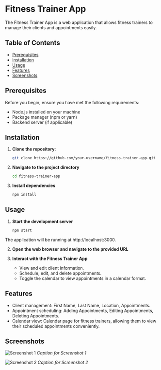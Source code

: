 # Fitness Trainer App

The Fitness Trainer App is a web application that allows fitness trainers to manage their clients and appointments easily.

## Table of Contents

- [Prerequisites](#prerequisites)
- [Installation](#installation)
- [Usage](#usage)
- [Features](#features)
- [Screenshots](#screenshots)
  
## Prerequisites

Before you begin, ensure you have met the following requirements:

- Node.js installed on your machine
- Package manager (npm or yarn)
- Backend server (if applicable)

## Installation

1. **Clone the repository:**

   ```bash
   git clone https://github.com/your-username/fitness-trainer-app.git
2. **Navigate to the project directory**
    ```bash
    cd fitness-trainer-app
3. **Install dependencies**

   ```bash
   npm install
## Usage

1. **Start the development server**
   ```bash
   npm start

  The application will be running at http://localhost:3000.
  
2. **Open the web browser and navigate to the provided URL**
3. **Interact with the Fitness Trainer App**

    - View and edit client information.
    - Schedule, edit, and delete appointments.
    - Toggle the calendar to view appointments in a calendar format.
  
## Features
  - Client management: First Name, Last Name, Location, Appointments.
  - Appointment scheduling: Adding Appointments, Editing Appointments, Deleting Appointments.
  - Calendar view: Calendar page for fitness trainers, allowing them to view their scheduled appointments conveniently. 


## Screenshots

![Screenshot 1](./screenshots/screenshot1.png)
*Caption for Screenshot 1*

![Screenshot 2](./screenshots/screenshot2.png)
*Caption for Screenshot 2*
